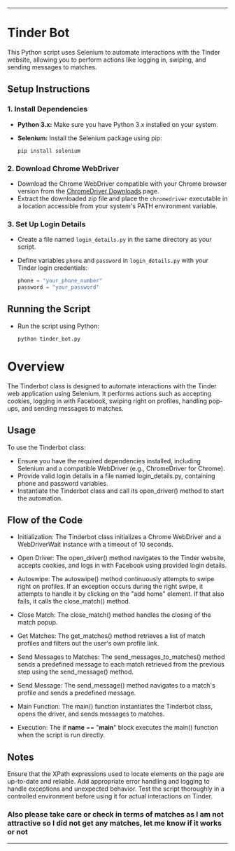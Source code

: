 
---

# Tinder Bot

This Python script uses Selenium to automate interactions with the Tinder website, allowing you to perform actions like logging in, swiping, and sending messages to matches.

## Setup Instructions

### 1. Install Dependencies

- **Python 3.x:** Make sure you have Python 3.x installed on your system.
- **Selenium:** Install the Selenium package using pip:

    ```
    pip install selenium
    ```

### 2. Download Chrome WebDriver

- Download the Chrome WebDriver compatible with your Chrome browser version from the [ChromeDriver Downloads](https://sites.google.com/chromium.org/driver/) page.
- Extract the downloaded zip file and place the `chromedriver` executable in a location accessible from your system's PATH environment variable.

### 3. Set Up Login Details

- Create a file named `login_details.py` in the same directory as your script.
- Define variables `phone` and `password` in `login_details.py` with your Tinder login credentials:

    ```python
    phone = "your_phone_number"
    password = "your_password"
    ```

## Running the Script

- Run the script using Python:

    ```
    python tinder_bot.py
    ```

# Overview

The Tinderbot class is designed to automate interactions with the Tinder web application using Selenium. It performs actions such as accepting cookies, logging in with Facebook, swiping right on profiles, handling pop-ups, and sending messages to matches.

## Usage
To use the Tinderbot class:

- Ensure you have the required dependencies installed, including Selenium and a compatible WebDriver (e.g., ChromeDriver for Chrome).
- Provide valid login details in a file named login_details.py, containing phone and password variables.
- Instantiate the Tinderbot class and call its open_driver() method to start the automation.

## Flow of the Code
- Initialization: The Tinderbot class initializes a Chrome WebDriver and a WebDriverWait instance with a timeout of 10 seconds.

- Open Driver: The open_driver() method navigates to the Tinder website, accepts cookies, and logs in with Facebook using provided login details.

- Autoswipe: The autoswipe() method continuously attempts to swipe right on profiles. If an exception occurs during the right swipe, it attempts to handle it by clicking on the "add home" element. If that also fails, it calls the close_match() method.

- Close Match: The close_match() method handles the closing of the match popup.

- Get Matches: The get_matches() method retrieves a list of match profiles and filters out the user's own profile link.

- Send Messages to Matches: The send_messages_to_matches() method sends a predefined message to each match retrieved from the previous step using the send_message() method.

- Send Message: The send_message() method navigates to a match's profile and sends a predefined message.

- Main Function: The main() function instantiates the Tinderbot class, opens the driver, and sends messages to matches.

- Execution: The if __name__ == "__main__" block executes the main() function when the script is run directly.

## Notes
Ensure that the XPath expressions used to locate elements on the page are up-to-date and reliable.
Add appropriate error handling and logging to handle exceptions and unexpected behavior.
Test the script thoroughly in a controlled environment before using it for actual interactions on Tinder.
### Also please take care or check in terms of matches as I am not attractive so I did not get any matches, let me know if it works or not


---
